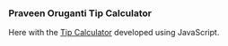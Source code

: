 ### Praveen Oruganti Tip Calculator

Here with the [Tip Calculator](https://praveenorugantitech.github.io/praveenorugantitech-javascript/0_Projects/praveenorugantitech-tip-calculator) developed using JavaScript.




